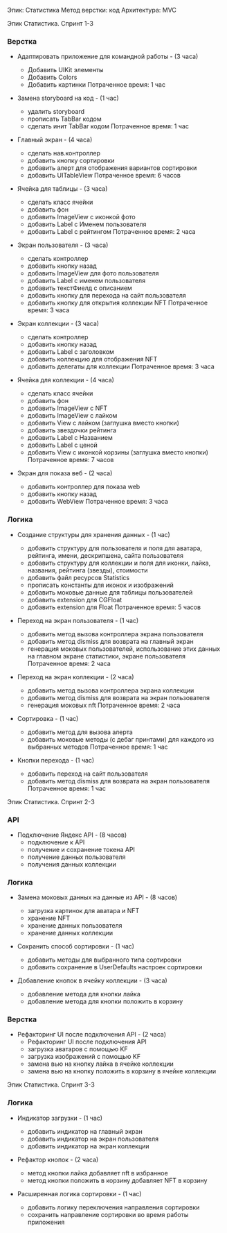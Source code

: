 Эпик: Статистика
Метод верстки: код
Архитектура: MVC
    
Эпик Статистика. Спринт 1-3

### Верстка
* Адаптировать приложение для командной работы - (3 часа)
    - Добавить UIKit элементы 
    - Добавить Colors
    - Добавить картинки
    Потраченное время: 1 час 

* Замена storyboard на код - (1 час)
    - удалить storyboard 
    - прописать TabBar кодом
    - сделать инит TabBar кодом
    Потраченное время: 1 час  

* Главный экран - (4 часа)
    - сделать нав.контроллер
    - добавить кнопку сортировки
    - добавить алерт для отображения вариантов сортировки
    - добавить UITableView
    Потраченное время: 6 часов 
  
* Ячейка для таблицы - (3 часа)
    - сделать класс ячейки
    - добавить фон
    - добавить ImageView с иконкой фото
    - добавить Label с Именем пользователя
    - добавить Label с рейтингом
    Потраченное время: 2 часа 

* Экран пользователя - (3 часа)
    - сделать контроллер
    - добавить кнопку назад
    - добавить ImageView для фото пользователя
    - добавить Label с именем пользователя
    - добавить текстФиелд с описанием
    - добавить кнопку для перехода на сайт пользователя
    - добавить кнопку для открытия коллекции NFT
    Потраченное время: 3 часа 
  
* Экран коллекции - (3 часа)
    - сделать контроллер
    - добавить кнопку назад 
    - добавить Label с заголовком
    - добавить коллекцию для отображения NFT
    - добавить делегаты для коллекции
    Потраченное время: 3 часа 

* Ячейка для коллекции - (4 часа)
    - сделать класс ячейки
    - добавить фон
    - добавить ImageView с NFT
    - добавить ImageView с лайком
    - добавить View с лайком (заглушка вместо кнопки)
    - добавить звездочки рейтинга
    - добавить Label с Названием
    - добавить Label с ценой
    - добавить View с иконкой корзины (заглушка вместо кнопки)
    Потраченное время: 7 часов 

* Экран для показа веб - (2 часа)
    - добавить контроллер для показа web
    - добавить кнопку назад
    - добавить WebView
    Потраченное время: 3 часа 

### Логика
* Создание структуры для хранения данных - (1 час)
    - добавить структуру для пользователя и поля для аватара, рейтинга, имени, дескрипшена, сайта пользователя
    - добавить структуру для коллекции и поля для иконки, лайка, названия, рейтинга (звезды), стоимости  
    - добавить файл ресурсов Statistics
    - прописать константы для иконок и изображений
    - добавить моковые данные для таблицы пользователей
    - добавить extension для CGFloat
    - добавить extension для Float
    Потраченное время: 5 часов  

* Переход на экран пользователя - (1 час)
    - добавить метод вызова контроллера экрана пользователя 
    - добавить метод dismiss для возврата на главный экран
    - генерация моковых пользователей, использование этих данных на главном экране статистики, экране пользователя
    Потраченное время: 2 часа  

* Переход на экран коллекции - (2 часа)
    - добавить метод вызова контроллера экрана коллекции 
    - добавить метод dismiss для возврата на экран пользователя
    - генерация моковых nft
    Потраченное время: 2 часа  

* Сортировка - (1 час)
    - добавить метод для вызова алерта
    - добавить моковые методы (с дебаг принтами) для каждого из выбранных методов
    Потраченное время: 1 час 

* Кнопки перехода - (1 час)
    - добавить переход на сайт пользователя 
    - добавить метод dismiss для возврата на экран пользователя
    Потраченное время: 1 час 


Эпик Статистика. Спринт 2-3

### API
* Подключение Яндекс API - (8 часов)
    - подключение к API 
    - получение и сохранение токена API 
    - получение данных пользователя
    - получения данных коллекции

### Логика
* Замена моковых данных на данные из API - (8 часов)
    - загрузка картинок для аватара и NFT
    - хранение NFT
    - хранение данных пользователя
    - хранение данных коллекции

* Сохранить способ сортировки - (1 час)
    - добавить методы для выбранного типа сортировки
    - добавить сохранение в UserDefaults настроек сортировки

* Добавление кнопок в ячейку коллекции - (3 часа)
    - добавление метода для кнопки лайка
    - добавление метода для кнопки положить в корзину

### Верстка
* Рефакторинг UI после подключения API - (2 часа)
    - Рефакторинг UI после подключения API 
    - загрузка аватаров с помощью KF
    - загрузка изображений с помощью KF
    - замена вью на кнопку лайка в ячейке коллекции
    - замена вью на кнопку положить в корзину в ячейке коллекции


Эпик Статистика. Спринт 3-3

### Логика
* Индикатор загрузки - (1 час)
    - добавить индикатор на главный экран
    - добавить индикатор на экран пользователя
    - добавить индикатор на экран коллекции

* Рефактор кнопок - (2 часа)
    - метод кнопки лайка добавляет nft в избранное 
    - метод кнопки положить в корзину добавляет NFT в корзину

* Расширенная логика сортировки - (1 час)
    - добавить логику переключения направления сортировки
    - сохранить направление сортировки во время работы приложения
